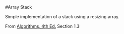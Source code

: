 #Array Stack

Simple implementation of a stack using a resizing array.  

From <a href="http://algs4.cs.princeton.edu/home/">Algorithms, 4th Ed.</a> Section 1.3
